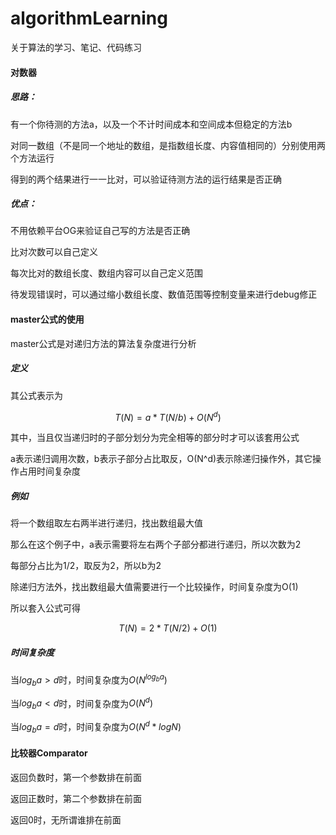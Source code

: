# algorithmLearning

关于算法的学习、笔记、代码练习

#### 对数器

##### 思路：

 有一个你待测的方法a，以及一个不计时间成本和空间成本但稳定的方法b

对同一数组（不是同一个地址的数组，是指数组长度、内容值相同的）分别使用两个方法运行

得到的两个结果进行一一比对，可以验证待测方法的运行结果是否正确

##### 优点：

不用依赖平台OG来验证自己写的方法是否正确

比对次数可以自己定义

每次比对的数组长度、数组内容可以自己定义范围

待发现错误时，可以通过缩小数组长度、数值范围等控制变量来进行debug修正

#### master公式的使用

master公式是对递归方法的算法复杂度进行分析

##### 定义

其公式表示为

$$
T(N)=a*T(N/b)+O(N^d)
$$

其中，当且仅当递归时的子部分划分为完全相等的部分时才可以该套用公式

a表示递归调用次数，b表示子部分占比取反，O(N^d)表示除递归操作外，其它操作占用时间复杂度

##### 例如

将一个数组取左右两半进行递归，找出数组最大值

那么在这个例子中，a表示需要将左右两个子部分都进行递归，所以次数为2

每部分占比为1/2，取反为2，所以b为2

除递归方法外，找出数组最大值需要进行一个比较操作，时间复杂度为O(1)

所以套入公式可得

$$
T(N)=2*T(N/2)+O(1)
$$

##### 时间复杂度

当$log_ba > d$时，时间复杂度为$O(N^{log_ba})$

当$log_ba < d$时，时间复杂度为$O(N^d)$

当$log_ba = d$时，时间复杂度为$O(N^d*logN)$



#### 比较器Comparator

返回负数时，第一个参数排在前面

返回正数时，第二个参数排在前面

返回0时，无所谓谁排在前面
